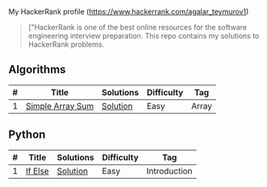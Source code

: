 My HackerRank profile (https://www.hackerrank.com/agalar_teymurov1) 

> ["HackerRank is one of the best online resources for the software engineering interview preparation. This repo contains my solutions to HackerRank problems.

## Algorithms

|  #  |      Title     |   Solutions   | Difficulty  | Tag                   
|-----|----------------|---------------|-------------|-------------
|1|[Simple Array Sum](https://www.hackerrank.com/challenges/simple-array-sum)|[Solution](algorithms/simple-array-sum/Solution.java) |Easy|Array|

## Python

|  #  |      Title     |   Solutions   | Difficulty  | Tag                   
|-----|----------------|---------------|-------------|-------------
|1|[If Else](https://www.hackerrank.com/challenges/py-if-else)|[Solution](python/if-else/solution.py) |Easy|Introduction|
